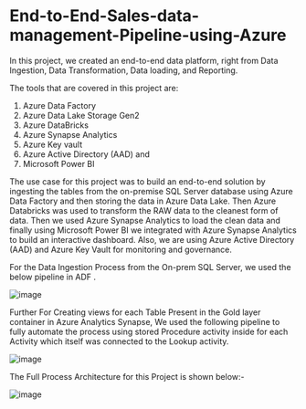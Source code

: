 # End-to-End-Sales-data-management-Pipeline-using-Azure

In this project, we created an end-to-end data platform, right from Data Ingestion, Data Transformation, Data loading, and Reporting.

The tools that are covered in this project are:

1. Azure Data Factory
2. Azure Data Lake Storage Gen2
3. Azure DataBricks
4. Azure Synapse Analytics
5. Azure Key vault
6. Azure Active Directory (AAD) and
7. Microsoft Power BI

The use case for this project was to build an end-to-end solution by ingesting the tables from the on-premise SQL Server database using Azure Data Factory and then storing the data in Azure Data Lake. Then Azure Databricks was used to transform the RAW data to the cleanest form of data. Then we  used Azure Synapse Analytics to load the clean data and finally using Microsoft Power BI we integrated with Azure Synapse Analytics to build an interactive dashboard. Also, we are using Azure Active Directory (AAD) and Azure Key Vault for monitoring and governance. 

For the Data Ingestion Process from the On-prem SQL Server, we used the below pipeline in ADF .

![image](https://github.com/tdsingh9/End-to-End-Sales-data-management-Pipeline-using-Azure/assets/86833210/7bab75f6-a3c0-4e5f-9a0b-fa21d2723805)

Further For Creating views for each Table Present in the Gold layer container in Azure Analytics Synapse, We used the following pipeline to fully automate the process using stored Procedure activity inside for each Activity which itself was connected to the Lookup activity. 

![image](https://github.com/tdsingh9/End-to-End-Sales-data-management-Pipeline-using-Azure/assets/86833210/da5552f3-3542-4819-99e3-fafd99c0f817)


The Full Process Architecture for this Project is shown below:-

![image](https://github.com/tdsingh9/End-to-End-Sales-data-management-Pipeline-using-Azure/assets/86833210/7f739dda-235a-413c-a050-59838e1da0a0)


